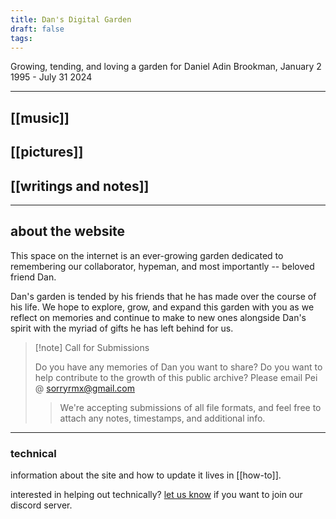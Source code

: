 ```yaml
---
title: Dan's Digital Garden
draft: false
tags:
---
```

Growing, tending, and loving a garden for Daniel Adin Brookman, January 2 1995 - July 31 2024

-----

## [[music]]
## [[pictures]]
## [[writings and notes]]

-----

## about the website

This space on the internet is an ever-growing garden dedicated to remembering our collaborator, hypeman, and most importantly -- beloved friend Dan. 

Dan's garden is tended by his friends that he has made over the course of his life. We hope to explore, grow, and expand this garden with you as we reflect on memories and continue to make to new ones alongside Dan's spirit with the myriad of gifts he has left behind for us.

> [!note] Call for Submissions
> 
> Do you have any memories of Dan you want to share? Do you want to help contribute to the growth of this public archive?
> Please email Pei @ sorryrmx@gmail.com
> > We're accepting submissions of all file formats, and feel free to attach any notes, timestamps, and additional info.

----

### technical
information about the site and how to update it lives in [[how-to]]. 

interested in helping out technically? [let us know](mailto:sorryrmx@gmail.com) if you want to join our discord server.
